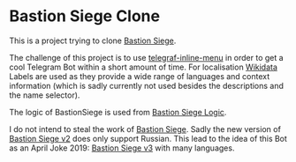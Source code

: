 # Bastion Siege Clone

This is a project trying to clone [Bastion Siege](https://t.me/BastionSiegeBot).

The challenge of this project is to use [telegraf-inline-menu](https://github.com/EdJoPaTo/telegraf-inline-menu) in order to get a cool Telegram Bot within a short amount of time.
For localisation [Wikidata](https://wikidata.org/) Labels are used as they provide a wide range of languages and context information (which is sadly currently not used besides the descriptions and the name selector).

The logic of BastionSiege is used from [Bastion Siege Logic](https://github.com/EdJoPaTo/bastion-siege-logic).


I do not intend to steal the work of [Bastion Siege](https://t.me/BastionSiegeBot).
Sadly the new version of [Bastion Siege v2](https://t.me/BSv2Bot) does only support Russian.
This lead to the idea of this Bot as an April Joke 2019: [Bastion Siege v3](https://t.me/BSv3Bot) with many languages.
